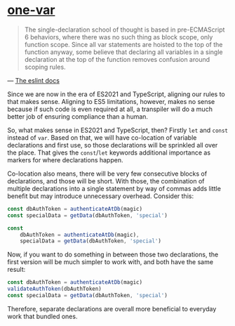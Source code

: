 [one-var](https://eslint.org/docs/rules/one-var)
================================================
> The single-declaration school of thought is based in pre-ECMAScript 6 behaviors, where there was no such thing as block scope, only function scope. Since all var statements are hoisted to the top of the function anyway, some believe that declaring all variables in a single declaration at the top of the function removes confusion around scoping rules.

— [The eslint docs](https://eslint.org/docs/rules/one-var)

Since we are now in the era of ES2021 and TypeScript, aligning our rules to that makes sense. Aligning to ES5 limitations, however, makes no sense because if such code is even required at all, a transpiler will do a much better job of ensuring compliance than a human.

So, what makes sense in ES2021 and TypeScript, then? Firstly `let` and `const` instead of `var`. Based on that, we will have co-location of variable declarations and first use, so those declarations will be sprinkled all over the place. That gives the `const`/`let` keywords additional importance as markers for where declarations happen.

Co-location also means, there will be very few consecutive blocks of declarations, and those will be short. With those, the combination of multiple declarations into a single statement by way of commas adds little benefit but may introduce unnecessary overhead. Consider this:
```ts
const dbAuthToken = authenticateAtDb(magic)
const specialData = getData(dbAuthToken, 'special')
```
```ts
const
	dbAuthToken = authenticateAtDb(magic),
	specialData = getData(dbAuthToken, 'special')
```
Now, if you want to do something in between those two declarations, the first version will be much simpler to work with, and both have the same result:
```ts
const dbAuthToken = authenticateAtDb(magic)
validateAuthToken(dbAuthToken)
const specialData = getData(dbAuthToken, 'special')
```

Therefore, separate declarations are overall more beneficial to everyday work that bundled ones.

